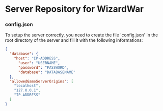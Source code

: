 # Server Repository for WizardWar



### config.json

To setup the server correctly, you need to create the file 'config.json' in the
root directory of the server and fill it with the following informations:

```json
{
  "database": {
    "host": "IP-ADDRESS",
	  "user": "USERNAME",
	  "password": "PASSWORD",
	  "database": "DATABASENAME"
  },
  "allowedGameServerOrigins": [
    "localhost",
    "127.0.0.1",
    "IP-ADDRESS"
  ]
}
```